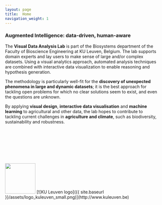 ```yaml
---
layout: page
title:  Home
navigation_weight: 1
---
```

### Augmented Intelligence: data-driven, human-aware

<!-- <img style="float: left;" width="100" style="float:left; margin: 0px 10px 10px 0px;" src="{{ site.baseurl }}/assets/vda-lab_logo.png"> -->
The **Visual Data Analysis Lab** is part of the Biosystems department of the Faculty of Bioscience Engineering at KU Leuven, Belgium. The lab supports domain experts and lay users to make sense of large and/or complex datasets. Using a visual analytics approach, automated analysis techniques are combined with interactive data visualization to enable reasoning and hypothesis generation.

The methodology is particularly well-fit for the **discovery of unexpected phenomena in large and dynamic datasets**; it is the best approach for tackling open problems for which no clear solutions seem to exist, and even the questions are unknown.

By applying **visual design**, **interactive data visualisation** and **machine learning** to agricultural and other data, the lab hopes to contribute to tackling current challenges in **agriculture and climate**, such as biodiversity, sustainability and robustness.

<div id="particle-canvas" style="width: 100%; height: 100px; "></div>

<script src="particle_animation.js"></script>

<p></p>
<img style="width: 100px" src="{{ site.baseurl }}/assets/vda-lab_logo_large.png" /> [![KU Leuven logo]({{ site.baseurl }}/assets/logo_kuleuven_small.png)](http://www.kuleuven.be)

